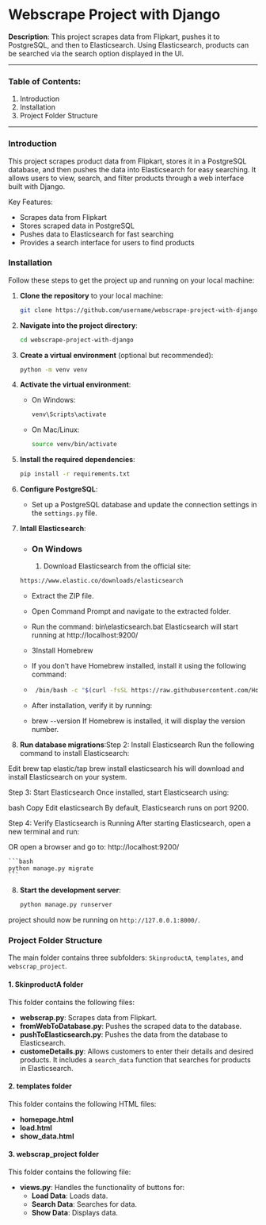 # Webscrape Project with Django

**Description**: This project scrapes data from Flipkart, pushes it to PostgreSQL, and then to Elasticsearch. Using Elasticsearch, products can be searched via the search option displayed in the UI.

---

### Table of Contents:
1. Introduction
2. Installation
3. Project Folder Structure
---

### Introduction

This project scrapes product data from Flipkart, stores it in a PostgreSQL database, and then pushes the data into Elasticsearch for easy searching. It allows users to view, search, and filter products through a web interface built with Django.

Key Features:
- Scrapes data from Flipkart
- Stores scraped data in PostgreSQL
- Pushes data to Elasticsearch for fast searching
- Provides a search interface for users to find products

### Installation

Follow these steps to get the project up and running on your local machine:

1. **Clone the repository** to your local machine:

    ```bash
    git clone https://github.com/username/webscrape-project-with-django.git
    ```

2. **Navigate into the project directory**:

    ```bash
    cd webscrape-project-with-django
    ```

3. **Create a virtual environment** (optional but recommended):

    ```bash
    python -m venv venv
    ```

4. **Activate the virtual environment**:

    - On Windows:

      ```bash
      venv\Scripts\activate
      ```

    - On Mac/Linux:

      ```bash
      source venv/bin/activate
      ```

5. **Install the required dependencies**:

    ```bash
    pip install -r requirements.txt
    ```

6. **Configure PostgreSQL**:
    - Set up a PostgreSQL database and update the connection settings in the `settings.py` file.
 
7. **Intall Elasticsearch**:

   - ### On Windows
     1. Download Elasticsearch from the official site:

    ```bash
    https://www.elastic.co/downloads/elasticsearch
    ```
    - Extract the ZIP file.
    - Open Command Prompt and navigate to the extracted folder.
    - Run the command:
      bin\elasticsearch.bat
      Elasticsearch will start running at http://localhost:9200/

   - 3Install Homebrew
    - If you don't have Homebrew installed, install it using the following command:


   
   - ```bash
      /bin/bash -c "$(curl -fsSL https://raw.githubusercontent.com/Homebrew/install/HEAD/install.sh)"
     ```

   - After installation, verify it by running:


   - brew --version
     If Homebrew is installed, it will display the version number.


7. **Run database migrations**:Step 2: Install Elasticsearch
Run the following command to install Elasticsearch:

Edit
brew tap elastic/tap
brew install elasticsearch
his will download and install Elasticsearch on your system.

Step 3: Start Elasticsearch
Once installed, start Elasticsearch using:

bash
Copy
Edit
elasticsearch
By default, Elasticsearch runs on port 9200.

Step 4: Verify Elasticsearch is Running
After starting Elasticsearch, open a new terminal and run:


OR open a browser and go to:
 http://localhost:9200/


    ```bash
    python manage.py migrate
    ```

8. **Start the development server**:

    ```bash
    python manage.py runserver
    ```

project should now be running on `http://127.0.0.1:8000/`.


### Project Folder Structure

The main folder contains three subfolders: `SkinproductA`, `templates`, and `webscrap_project`.

#### 1. **SkinproductA** folder
This folder contains the following files:

- **webscrap.py**: Scrapes data from Flipkart.
- **fromWebToDatabase.py**: Pushes the scraped data to the database.
- **pushToElasticsearch.py**: Pushes the data from the database to Elasticsearch.
- **customeDetails.py**: Allows customers to enter their details and desired products. It includes a `search_data` function that searches for products in Elasticsearch.

#### 2. **templates** folder
This folder contains the following HTML files:

- **homepage.html**
- **load.html**
- **show_data.html**

#### 3. **webscrap_project** folder
This folder contains the following file:

- **views.py**: Handles the functionality of buttons for:
  - **Load Data**: Loads data.
  - **Search Data**: Searches for data.
  - **Show Data**: Displays data.
